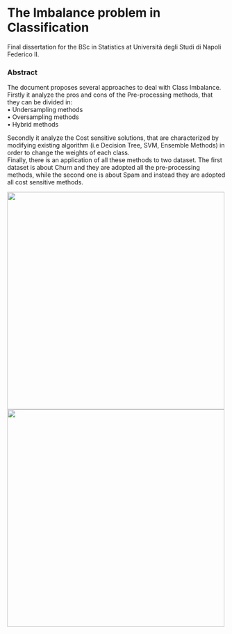 # The Imbalance problem in Classification

Final dissertation for the BSc in Statistics at Università degli Studi di Napoli Federico II.

### Abstract

The document proposes several approaches to deal with Class Imbalance. Firstly it analyze the pros and cons of the Pre-processing methods, that  they can be divided in: \
• Undersampling methods \
• Oversampling methods \
• Hybrid methods 

Secondly it analyze the Cost sensitive solutions, that are characterized by modifying existing algorithm (i.e Decision Tree, SVM, Ensemble Methods) in order to change the weights of each class. \
Finally, there is an application of all these methods to two dataset. The first dataset is about Churn and they are adopted all the pre-processing methods,
while the second one is about Spam and instead they are adopted all cost sensitive methods.

<div>
    <img  src="https://user-images.githubusercontent.com/103529789/176737827-9fbb47fe-101b-4efe-9df3-f24fead22bfb.png" width='500'>
    <img  src="https://user-images.githubusercontent.com/103529789/176737847-51056ba2-239e-42da-b247-07af10fdb88a.png" width = '500'>
<div>
